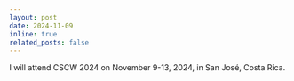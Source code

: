 ```yaml
---
layout: post
date: 2024-11-09
inline: true
related_posts: false
---
```


I will attend CSCW 2024 on November 9-13, 2024, in San José, Costa Rica.
